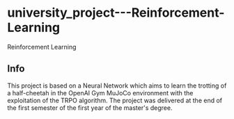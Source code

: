 # university_project---Reinforcement-Learning
Reinforcement Learning

## Info
This project is based on a Neural Network which aims to learn the trotting of a half-cheetah in the OpenAI Gym MuJoCo environment with the exploitation of the TRPO algorithm. The project was delivered at the end of the first semester of the first year of the master's degree.